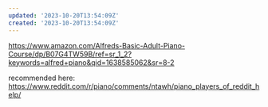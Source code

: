 ```yaml
---
updated: '2023-10-20T13:54:09Z'
created: '2023-10-20T13:54:09Z'
---
```

https://www.amazon.com/Alfreds-Basic-Adult-Piano-Course/dp/B07G4TW59B/ref=sr_1_2?keywords=alfred+piano&qid=1638585062&sr=8-2

recommended here: https://www.reddit.com/r/piano/comments/ntawh/piano_players_of_reddit_help/